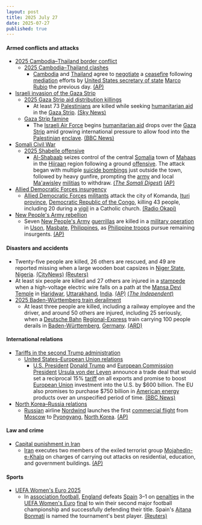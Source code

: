 ```yaml
---
layout: post
title: 2025 July 27
date: 2025-07-27
published: true
---
```



#### Armed conflicts and attacks

* [2025 Cambodia–Thailand border conflict](https://en.wikipedia.org/wiki/2025_Cambodia%E2%80%93Thailand_border_conflict "2025 Cambodia–Thailand border conflict")
  * [2025 Cambodia–Thailand clashes](https://en.wikipedia.org/wiki/2025_Cambodia%E2%80%93Thailand_clashes "2025 Cambodia–Thailand clashes")
    * [Cambodia](https://en.wikipedia.org/wiki/Cambodia "Cambodia") and [Thailand](https://en.wikipedia.org/wiki/Thailand "Thailand") agree to [negotiate](https://en.wikipedia.org/wiki/Negotiate "Negotiate") a [ceasefire](https://en.wikipedia.org/wiki/Ceasefire "Ceasefire") following [mediation](https://en.wikipedia.org/wiki/Mediation "Mediation") efforts by [United States secretary of state](https://en.wikipedia.org/wiki/United_States_secretary_of_state "United States secretary of state") [Marco Rubio](https://en.wikipedia.org/wiki/Marco_Rubio "Marco Rubio") the previous day. [(AP)](https://apnews.com/article/thailand-cambodia-armed-clash-border-ceasefire-ae1ca49539793aeaf0ce71d4d1cf42a0)
* [Israeli invasion of the Gaza Strip](https://en.wikipedia.org/wiki/Israeli_invasion_of_the_Gaza_Strip "Israeli invasion of the Gaza Strip")
  * [2025 Gaza Strip aid distribution killings](https://en.wikipedia.org/wiki/2025_Gaza_Strip_aid_distribution_killings "2025 Gaza Strip aid distribution killings")
    * At least 73 [Palestinians](https://en.wikipedia.org/wiki/Palestinians "Palestinians") are killed while seeking [humanitarian aid](https://en.wikipedia.org/wiki/Humanitarian_aid "Humanitarian aid") in the [Gaza Strip](https://en.wikipedia.org/wiki/Gaza_Strip "Gaza Strip"). [(Sky News)](https://news.sky.com/story/gaza-live-latest-israel-hamas-idf-war-famine-aid-13398805)
  * [Gaza Strip famine](https://en.wikipedia.org/wiki/Gaza_Strip_famine "Gaza Strip famine")
    * The [Israeli Air Force](https://en.wikipedia.org/wiki/Israeli_Air_Force "Israeli Air Force") begins [humanitarian aid](https://en.wikipedia.org/wiki/Humanitarian_aid "Humanitarian aid") drops over the [Gaza Strip](https://en.wikipedia.org/wiki/Gaza_Strip "Gaza Strip") amid growing international pressure to allow food into the [Palestinian](https://en.wikipedia.org/wiki/Palestinians "Palestinians") [enclave](https://en.wikipedia.org/wiki/Enclave "Enclave"). [(BBC News)](https://www.bbc.co.uk/news/articles/cn437jjygl9o)
* [Somali Civil War](https://en.wikipedia.org/wiki/Somali_Civil_War_%282009%E2%80%93present%29 "Somali Civil War (2009–present)")
  * [2025 Shabelle offensive](https://en.wikipedia.org/wiki/2025_Shabelle_offensive "2025 Shabelle offensive")
    * [Al-Shabaab](https://en.wikipedia.org/wiki/Al-Shabaab_%28militant_group%29 "Al-Shabaab (militant group)") seizes control of the central [Somalia](https://en.wikipedia.org/wiki/Somalia "Somalia") town of [Mahaas](https://en.wikipedia.org/wiki/Mahas%2C_Somalia "Mahas, Somalia") in the [Hiiraan](https://en.wikipedia.org/wiki/Hiiraan "Hiiraan") region following a ground [offensive](https://en.wikipedia.org/wiki/Offensive_%28military%29 "Offensive (military)"). The attack began with multiple [suicide bombings](https://en.wikipedia.org/wiki/Suicide_bombing "Suicide bombing") just outside the town, followed by heavy gunfire, prompting the [army](https://en.wikipedia.org/wiki/Somali_National_Army "Somali National Army") and local [Ma'awisley](https://en.wikipedia.org/wiki/Ma%27awisley "Ma'awisley") [militias](https://en.wikipedia.org/wiki/Militia "Militia") to withdraw. [(*The Somali Digest*)](https://thesomalidigest.com/al-shabab-retakes-mahaas-as-federal-forces-target-jubaland-instead/) [(AP)](https://apnews.com/article/somalia-town-captured-alshabab-4ccf935efc09dcc9264412919d2e2068?utm_source=copy&utm_medium=share)
* [Allied Democratic Forces insurgency](https://en.wikipedia.org/wiki/Allied_Democratic_Forces_insurgency "Allied Democratic Forces insurgency")
  * [Allied Democratic Forces](https://en.wikipedia.org/wiki/Allied_Democratic_Forces "Allied Democratic Forces") [militants](https://en.wikipedia.org/wiki/Militant "Militant") attack the city of Komanda, [Ituri province](https://en.wikipedia.org/wiki/Ituri_province "Ituri province"), [Democratic Republic of the Congo](https://en.wikipedia.org/wiki/Democratic_Republic_of_the_Congo "Democratic Republic of the Congo"), killing 43 people, including 20 during a [vigil](https://en.wikipedia.org/wiki/Vigil_%28liturgy%29 "Vigil (liturgy)") in a Catholic church. [(Radio Okapi)](https://www.radiookapi.net/2025/07/27/actualite/securite/carnage-en-ituri-une-attaque-des-adf-fait-43-morts-et-dimportants)
* [New People's Army rebellion](https://en.wikipedia.org/wiki/New_People%27s_Army_rebellion "New People's Army rebellion")
  * Seven [New People's Army](https://en.wikipedia.org/wiki/New_People%27s_Army "New People's Army") [guerrillas](https://en.wikipedia.org/wiki/Guerrilla "Guerrilla") are killed in a [military operation](https://en.wikipedia.org/wiki/Military_operation "Military operation") in [Uson](https://en.wikipedia.org/wiki/Uson "Uson"), [Masbate](https://en.wikipedia.org/wiki/Masbate "Masbate"), [Philippines](https://en.wikipedia.org/wiki/Philippines "Philippines"), as [Philippine troops](https://en.wikipedia.org/wiki/Armed_Forces_of_the_Philippines "Armed Forces of the Philippines") pursue remaining insurgents. [(AP)](https://apnews.com/article/philippines-communist-guerillas-insurgency-3b0935ca43a138de7a3bd9283a419787)

#### Disasters and accidents

* Twenty-five people are killed, 26 others are rescued, and 49 are reported missing when a large wooden boat capsizes in [Niger State](https://en.wikipedia.org/wiki/Niger_State "Niger State"), [Nigeria](https://en.wikipedia.org/wiki/Nigeria "Nigeria"). [(CityNews)](https://halifax.citynews.ca/2025/07/27/boat-capsizes-in-nigerias-niger-state-and-at-least-25-people-feared-dead-authorities-say/) [(Reuters)](https://www.reuters.com/world/africa/thirteen-dead-dozens-missing-nigeria-boat-accident-2025-07-27/)
* At least six people are killed and 27 others are injured in a [stampede](https://en.wikipedia.org/wiki/Stampede "Stampede") when a high-voltage electric wire falls on a path at the [Mansa Devi Temple](https://en.wikipedia.org/wiki/Mansa_Devi_Temple%2C_Haridwar "Mansa Devi Temple, Haridwar") in [Haridwar](https://en.wikipedia.org/wiki/Haridwar "Haridwar"), [Uttarakhand](https://en.wikipedia.org/wiki/Uttarakhand "Uttarakhand"), [India](https://en.wikipedia.org/wiki/India "India"). [(AP)](https://apnews.com/article/crowd-surge-hindu-temple-haridwar-india-deadly-782ce8f71be77c29b3ec5ba25bd70b93) [(*The Independent*)](https://ca.news.yahoo.com/least-6-people-killed-stampede-050622102.html)
* [2025 Baden-Württemberg train derailment](https://en.wikipedia.org/wiki/2025_Baden-W%C3%BCrttemberg_train_derailment "2025 Baden-Württemberg train derailment")
  * At least three people are killed, including a railway employee and the driver, and around 50 others are injured, including 25 seriously, when a [Deutsche Bahn](https://en.wikipedia.org/wiki/Deutsche_Bahn "Deutsche Bahn") [Regional-Express](https://en.wikipedia.org/wiki/Regional-Express "Regional-Express") train carrying 100 people derails in [Baden-Württemberg](https://en.wikipedia.org/wiki/Baden-W%C3%BCrttemberg "Baden-Württemberg"), [Germany](https://en.wikipedia.org/wiki/Germany "Germany"). [(ARD)](https://www.tagesschau.de/inland/zugunglueck-baden-wuerttemberg-100.html)

#### International relations

* [Tariffs in the second Trump administration](https://en.wikipedia.org/wiki/Tariffs_in_the_second_Trump_administration "Tariffs in the second Trump administration")
  * [United States–European Union relations](https://en.wikipedia.org/wiki/United_States%E2%80%93European_Union_relations "United States–European Union relations")
    * [U.S. President](https://en.wikipedia.org/wiki/President_of_the_United_States "President of the United States") [Donald Trump](https://en.wikipedia.org/wiki/Donald_Trump "Donald Trump") and [European Commission President](https://en.wikipedia.org/wiki/European_Commission_President "European Commission President") [Ursula von der Leyen](https://en.wikipedia.org/wiki/Ursula_von_der_Leyen "Ursula von der Leyen") announce a trade deal that would set a reciprocal 15% [tariff](https://en.wikipedia.org/wiki/Tariff "Tariff") on all exports and promise to boost [European Union](https://en.wikipedia.org/wiki/European_Union "European Union") investment into the U.S. by $600 billion. The EU also promises to purchase $750 billion in [American energy](https://en.wikipedia.org/wiki/Energy_in_the_United_States "Energy in the United States") products over an unspecified period of time. [(BBC News)](https://www.bbc.com/news/articles/cx2xylk3d07o)
* [North Korea–Russia relations](https://en.wikipedia.org/wiki/North_Korea%E2%80%93Russia_relations "North Korea–Russia relations")
  * [Russian](https://en.wikipedia.org/wiki/Russia "Russia") airline [Nordwind](https://en.wikipedia.org/wiki/Nordwind "Nordwind") launches the first [commercial flight](https://en.wikipedia.org/wiki/Commercial_flight "Commercial flight") from [Moscow](https://en.wikipedia.org/wiki/Moscow "Moscow") to [Pyongyang](https://en.wikipedia.org/wiki/Pyongyang "Pyongyang"), [North Korea](https://en.wikipedia.org/wiki/North_Korea "North Korea"). [(AP)](https://apnews.com/article/north-korea-russia-tourists-beach-resort-c2a979822196745ec5592ed7c067830b)

#### Law and crime

* [Capital punishment in Iran](https://en.wikipedia.org/wiki/Capital_punishment_in_Iran "Capital punishment in Iran")
  * [Iran](https://en.wikipedia.org/wiki/Iran "Iran") executes two members of the exiled terrorist group [Mojahedin-e-Khalq](https://en.wikipedia.org/wiki/Mojahedin-e-Khalq "Mojahedin-e-Khalq") on charges of carrying out attacks on residential, education, and government buildings. [(AP)](https://apnews.com/article/mujahedeen-activists-executed-iran-dbff689584c96b44b8641f91f0a69353)

#### Sports

* [UEFA Women's Euro 2025](https://en.wikipedia.org/wiki/UEFA_Women%27s_Euro_2025 "UEFA Women's Euro 2025")
  * In [association football](https://en.wikipedia.org/wiki/Association_football "Association football"), [England](https://en.wikipedia.org/wiki/England_women%27s_national_football_team "England women's national football team") defeats [Spain](https://en.wikipedia.org/wiki/Spain_women%27s_national_football_team "Spain women's national football team") 3–1 on [penalties](https://en.wikipedia.org/wiki/Penalty_shoot-out_%28association_football%29 "Penalty shoot-out (association football)") in the [UEFA Women's Euro](https://en.wikipedia.org/wiki/UEFA_Women%27s_Euro "UEFA Women's Euro") [final](https://en.wikipedia.org/wiki/UEFA_Women%27s_Euro_2025_final "UEFA Women's Euro 2025 final") to win their second major football championship and successfully defending their title. Spain's [Aitana Bonmatí](https://en.wikipedia.org/wiki/Aitana_Bonmat%C3%AD "Aitana Bonmatí") is named the tournament's best player. [(Reuters)](https://www.reuters.com/sports/soccer/kelly-hero-england-sink-spain-shootout-win-euro-2025-2025-07-27/)
